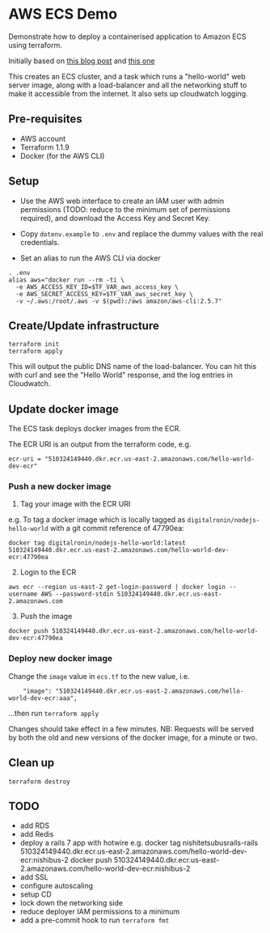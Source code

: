 # AWS ECS Demo

Demonstrate how to deploy a containerised application to Amazon ECS using terraform.

Initially based on [this blog
post](https://www.architect.io/blog/2021-03-30/create-and-manage-an-aws-ecs-cluster-with-terraform/)
and [this one](https://blog.ulysse.io/post/setting-up-ecs-with-terraform/)

This creates an ECS cluster, and a task which runs a "hello-world" web server
image, along with a load-balancer and all the networking stuff to make it
accessible from the internet. It also sets up cloudwatch logging.

## Pre-requisites

- AWS account
- Terraform 1.1.9
- Docker (for the AWS CLI)

## Setup

- Use the AWS web interface to create an IAM user with admin permissions (TODO:
  reduce to the minimum set of permissions required),  and download the Access
  Key and Secret Key.

- Copy `dotenv.example` to `.env` and replace the dummy values with the real
  credentials.

- Set an alias to run the AWS CLI via docker

```
. .env
alias aws="docker run --rm -ti \
  -e AWS_ACCESS_KEY_ID=$TF_VAR_aws_access_key \
  -e AWS_SECRET_ACCESS_KEY=$TF_VAR_aws_secret_key \
  -v ~/.aws:/root/.aws -v $(pwd):/aws amazon/aws-cli:2.5.7"
```

## Create/Update infrastructure

```
terraform init
terraform apply
```

This will output the public DNS name of the load-balancer. You can hit this
with curl and see the "Hello World" response, and the log entries in
Cloudwatch.

## Update docker image

The ECS task deploys docker images from the ECR.

The ECR URI is an output from the terraform code, e.g.

```
ecr-uri = "510324149440.dkr.ecr.us-east-2.amazonaws.com/hello-world-dev-ecr"
```

### Push a new docker image

1. Tag your image with the ECR URI

e.g. To tag a docker image which is locally tagged as
`digitalronin/nodejs-hello-world` with a git commit reference of 47790ea:

```
docker tag digitalronin/nodejs-hello-world:latest 510324149440.dkr.ecr.us-east-2.amazonaws.com/hello-world-dev-ecr:47790ea
```

2. Login to the ECR

```
aws ecr --region us-east-2 get-login-password | docker login --username AWS --password-stdin 510324149440.dkr.ecr.us-east-2.amazonaws.com
```

3. Push the image

```
docker push 510324149440.dkr.ecr.us-east-2.amazonaws.com/hello-world-dev-ecr:47790ea
```

### Deploy new docker image

Change the `image` value in `ecs.tf` to the new value, i.e.

```
    "image": "510324149440.dkr.ecr.us-east-2.amazonaws.com/hello-world-dev-ecr:aaa",
```

...then run `terraform apply`

Changes should take effect in a few minutes. NB: Requests will be served by
both the old and new versions of the docker image, for a minute or two.

## Clean up

```
terraform destroy
```

## TODO

- add RDS
- add Redis
- deploy a rails 7 app with hotwire e.g.
    docker tag nishitetsubusrails-rails 510324149440.dkr.ecr.us-east-2.amazonaws.com/hello-world-dev-ecr:nishibus-2
    docker push 510324149440.dkr.ecr.us-east-2.amazonaws.com/hello-world-dev-ecr:nishibus-2
- add SSL
- configure autoscaling
- setup CD
- lock down the networking side
- reduce deployer IAM permissions to a minimum
- add a pre-commit hook to run `terraform fmt`
